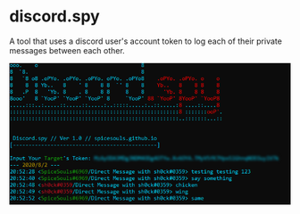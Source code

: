 # discord.spy
A tool that uses a discord user's account token to log each of their private messages between each other.

![Usage of the tool displayed](discord.spy.png)
